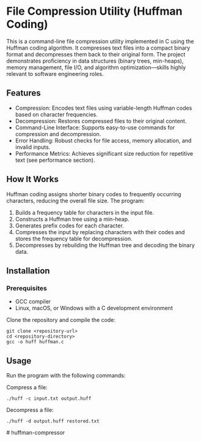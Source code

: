 # File Compression Utility (Huffman Coding)

This is a command-line file compression utility implemented in C using the Huffman coding algorithm. It compresses text files into a compact binary format and decompresses them back to their original form. The project demonstrates proficiency in data structures (binary trees, min-heaps), memory management, file I/O, and algorithm optimization—skills highly relevant to software engineering roles.

## Features

- Compression: Encodes text files using variable-length Huffman codes based on character frequencies.
- Decompression: Restores compressed files to their original content.
- Command-Line Interface: Supports easy-to-use commands for compression and decompression.
- Error Handling: Robust checks for file access, memory allocation, and invalid inputs.
- Performance Metrics: Achieves significant size reduction for repetitive text (see performance section).

## How It Works
Huffman coding assigns shorter binary codes to frequently occurring characters, reducing the overall file size. The program:

1. Builds a frequency table for characters in the input file.
2. Constructs a Huffman tree using a min-heap.
3. Generates prefix codes for each character.
4. Compresses the input by replacing characters with their codes and stores the frequency table for decompression.
5. Decompresses by rebuilding the Huffman tree and decoding the binary data.

## Installation
### Prerequisites

- GCC compiler
- Linux, macOS, or Windows with a C development environment

Clone the repository and compile the code:
````
git clone <repository-url>
cd <repository-directory>
gcc -o huff huffman.c
````

## Usage
Run the program with the following commands:

Compress a file: 
````
./huff -c input.txt output.huff
````

Decompress a file:
````
./huff -d output.huff restored.txt
````

#   h u f f m a n - c o m p r e s s o r 
 
 
